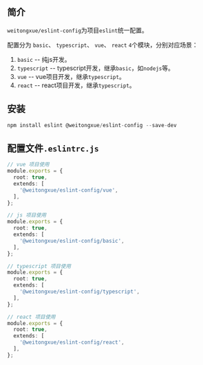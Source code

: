 ## 简介
`weitongxue/eslint-config`为项目`eslint`统一配置。

配置分为 `basic`、 `typescript`、 `vue`、 `react` `4`个模块，分别对应场景：

1. `basic` -- 纯js开发。
2. `typescript` -- typescript开发，继承`basic`，如`nodejs`等。
3. `vue` -- vue项目开发，继承`typescript`。
4. `react` -- react项目开发，继承`typescript`。

## 安装

```ts
npm install eslint @weitongxue/eslint-config --save-dev
```

## 配置文件`.eslintrc.js`

```ts
// vue 项目使用
module.exports = {
  root: true,
  extends: [
    '@weitongxue/eslint-config/vue',
  ],
};

// js 项目使用
module.exports = {
  root: true,
  extends: [
    '@weitongxue/eslint-config/basic',
  ],
};

// typescript 项目使用
module.exports = {
  root: true,
  extends: [
    '@weitongxue/eslint-config/typescript',
  ],
};

// react 项目使用
module.exports = {
  root: true,
  extends: [
    '@weitongxue/eslint-config/react',
  ],
};
```

